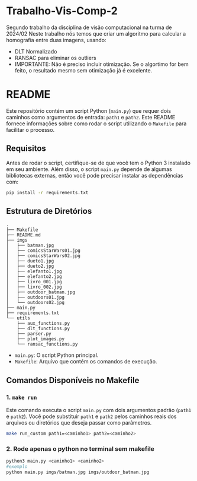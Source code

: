 # Trabalho-Vis-Comp-2
Segundo trabalho da disciplina de visão computacional na turma de 2024/02
Neste trabalho nós temos que criar um algoritmo para calcular a homografia entre duas imagens, usando:

- DLT Normalizado 
- RANSAC para eliminar os outliers
- IMPORTANTE: Não é preciso incluir otimização. Se o algortimo for bem feito, o resultado mesmo sem otimização já é excelente. 


# README

Este repositório contém um script Python (`main.py`) que requer dois caminhos como argumentos de entrada: `path1` e `path2`. Este README fornece informações sobre como rodar o script utilizando o `Makefile` para facilitar o processo.

## Requisitos

Antes de rodar o script, certifique-se de que você tem o Python 3 instalado em seu ambiente. Além disso, o script `main.py` depende de algumas bibliotecas externas, então você pode precisar instalar as dependências com:

```bash
pip install -r requirements.txt
```



## Estrutura de Diretórios

    .
    ├── Makefile
    ├── README.md
    ├── imgs
    │   ├── batman.jpg
    │   ├── comicsStarWars01.jpg
    │   ├── comicsStarWars02.jpg
    │   ├── dueto1.jpg
    │   ├── dueto2.jpg
    │   ├── elefanto1.jpg
    │   ├── elefanto2.jpg
    │   ├── livro_001.jpg
    │   ├── livro_002.jpg
    │   ├── outdoor_batman.jpg
    │   ├── outdoors01.jpg
    │   └── outdoors02.jpg
    ├── main.py
    ├── requirements.txt
    └── utils
        ├── aux_functions.py
        ├── dlt_functions.py
        ├── parser.py
        ├── plot_images.py
        └── ransac_functions.py

- `main.py`: O script Python principal.
- `Makefile`: Arquivo que contém os comandos de execução.

## Comandos Disponíveis no Makefile

### 1. `make run`

Este comando executa o script `main.py` com dois argumentos padrão (`path1` e `path2`). Você pode substituir `path1` e `path2` pelos caminhos reais dos arquivos ou diretórios que deseja passar como parâmetros.

```bash
make run_custom path1=<caminho1> path2=<caminho2>
```

### 2. Rode apenas o python no terminal sem makefile

```bash
python3 main.py <caminho1> <caminho2>
#exemplo
python main.py imgs/batman.jpg imgs/outdoor_batman.jpg
```
